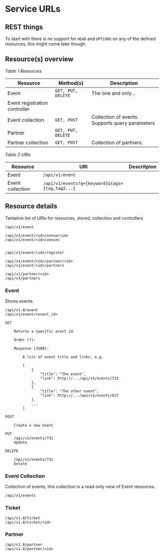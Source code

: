 
# Service URLs

## REST things

To start with there is no support for `HEAD` and `OPTIONS` on any of the defined
resources, this might come later though.

## Resource(s) overview

*Table 1 Resources*
<table>
    <thead>
	<tr>
		<th>Resource</th>
		<th>Method(s)</th>
		<th>Description</th>
	</tr>
	</thead>
	<tbody>
    <tr>
        <td>Event</td>
        <td><code>GET, PUT, DELETE</code></td>
        <td>The one and only...</td>
    </tr>
    <tr>
        <td>Event registration controller</td>
        <td></td>
        <td></td>
    </tr>
    <tr>
        <td>Event collection</td>
        <td><code>GET, POST</code></td>
        <td>Collection of events. Supports query parameters</td>
    </tr>
    <tr>
        <td>Partner</td>
        <td><code>GET, PUT, DELETE</code></td>
        <td></td>
    </tr>
    <tr>
        <td>Partner collection</td>
        <td><code>GET, POST</code></td>
        <td>Collection of partners. </td>
    </tr>
	</tbody>
</table>


*Table 2 URIs*
<table>
    <thead>
    <tr>
        <th>Resource</th>
        <th>URI</th>
        <th>Descritpion</th>
    </tr>
    </thead>
    <tbody>
    <tr>
        <td>Event</td>
        <td><code>/api/v1/event</code></td>
        <td></td>
    </tr>
    <tr>
        <td>Event collection</td>
        <td><code>/api/v1/events?q={keyword}&tags={tag,tag2...}</code></td>
        <td></td>
    </tr>
    </tbody>
</table>

## Resource details

Tentative list of URIs for resources, stored, collection and controllers

    /api/v1/event

    /api/v1/event/<id>/venue/<id>
    /api/v1/event/<id>/venues


    /api/v1/event/<id>/register

    /api/v1/event/<id>/partner/<id>
    /api/v1/event/<id>/partners

    /api/v1/partner/<id>
    /api/v1/partners

### Event

Stores events

    /api/v1.0/event
    /api/v1/event/<event_id>

    GET

        Returns a specific event id.

        Order (?):

        Response (JSON):

            A list of event title and links, e.g.

            [
                {
                    "title": "The event",
                    "link": http://.../api/v1/events/731
                },
                {
                    "title": "The other event",
                    "link": http://.../api/v1/events/627
                },
                ...
            ]

    POST

        Create a new event

    PUT
        /api/v1/events/731
        Update

    DELETE

        /api/v1/events/731
        Delete

### Event Collection

Collection of events, this collection is a read-only view of Event resources.

    /api/v1/events


### Ticket

    /api/v1.0/ticket
    /api/v1.0/ticket/<id>

### Partner

    /api/v1.0/partner
    /api/v1.0/partner/<id>